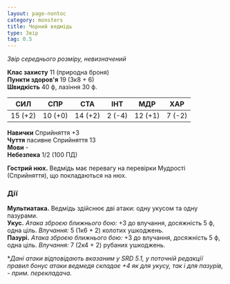 ```yaml
---
layout: page-nontoc
category: monsters
title: Чорний ведмідь
type: Звір
tag: 0.5
---
```


_Звір середнього розміру, невизначений_

**Клас захисту** 11 (природна броня)    
**Пункти здоров'я** 19 (3к8 + 6)    
**Швидкість** 40 ф, лазіння 30 ф.

| СИЛ     | СПР     | СТА     | ІНТ    | МДР     | ХАР    |
| ------- | ------- | ------- | ------ | ------- | ------ |
| 15 (+2) | 10 (+0) | 14 (+2) | 2 (-4) | 12 (+1) | 7 (-2) |

**Навички** Сприйняття +3    
**Чуття** пасивне Сприйняття 13    
**Мови** -    
**Небезпека** 1/2 (100 ПД)

**Гострий нюх.** Ведмідь має перевагу на перевірки Мудрості (Сприйняття), що покладаються на нюх.

### Дії
**Мультиатака.** Ведмідь здійснює дві атаки: одну укусом та одну пазурами.    
**Укус.** _Атака зброєю ближнього бою:_ +3 до влучання, досяжність 5 ф, одна ціль. _Влучання:_ 5 (1к6 + 2) колотих ушкоджень.    
**Пазурі.** _Атака зброєю ближнього бою:_ +3 до влучання, досяжність 5 ф, одна ціль. _Влучання:_ 7 (2к4 + 2) рубаних ушкоджень.   


*_Дані атаки відповідають вказаним у SRD 5.1, у поточній редакції правил бонус атаки ведмедя складає +4 як для укусу, так і для пазурів, - прим. перекладача._
